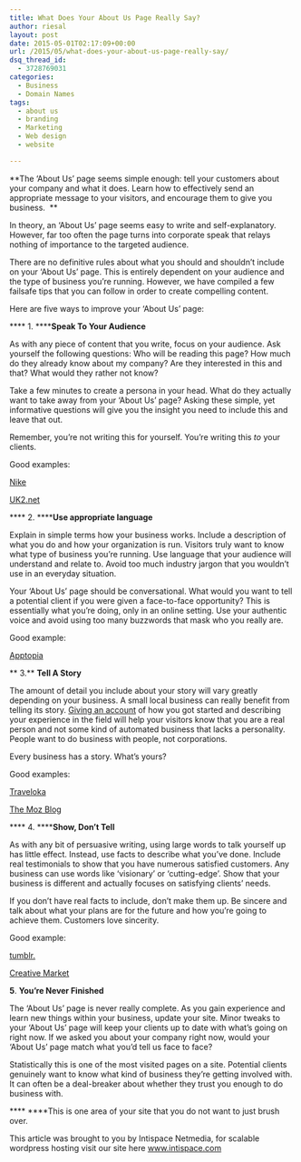 ```yaml
---
title: What Does Your About Us Page Really Say?
author: riesal
layout: post
date: 2015-05-01T02:17:09+00:00
url: /2015/05/what-does-your-about-us-page-really-say/
dsq_thread_id:
  - 3728769031
categories:
  - Business
  - Domain Names
tags:
  - about us
  - branding
  - Marketing
  - Web design
  - website

---
```

**The ‘About Us’ page seems simple enough: tell your customers about your company and what it does. Learn how to effectively send an appropriate message to your visitors, and encourage them to give you business.  **<span id="more-1427"></span>

In theory, an ‘About Us’ page seems easy to write and self-explanatory. However, far too often the page turns into corporate speak that relays nothing of importance to the targeted audience.

There are no definitive rules about what you should and shouldn’t include on your ‘About Us’ page. This is entirely dependent on your audience and the type of business you’re running. However, we have compiled a few failsafe tips that you can follow in order to create compelling content.

Here are five ways to improve your ‘About Us’ page:

**** 1. ******Speak To Your Audience**

As with any piece of content that you write, focus on your audience. Ask yourself the following questions: Who will be reading this page? How much do they already know about my company? Are they interested in this and that? What would they rather not know?

Take a few minutes to create a persona in your head. What do they actually want to take away from your ‘About Us’ page? Asking these simple, yet informative questions will give you the insight you need to include this and leave that out.

Remember, you’re not writing this for yourself. You’re writing this _to_ your clients.

Good examples:

[Nike][1]

[UK2.net][2]

**** 2. ******Use appropriate language**

Explain in simple terms how your business works. Include a description of what you do and how your organization is run. Visitors truly want to know what type of business you’re running. Use language that your audience will understand and relate to. Avoid too much industry jargon that you wouldn’t use in an everyday situation.

Your ‘About Us’ page should be conversational. What would you want to tell a potential client if you were given a face-to-face opportunity? This is essentially what you’re doing, only in an online setting. Use your authentic voice and avoid using too many buzzwords that mask who you really are.

Good example:

[Apptopia][3]

** 3.** **Tell A Story**

The amount of detail you include about your story will vary greatly depending on your business. A small local business can really benefit from telling its story. [Giving an account][4] of how you got started and describing your experience in the field will help your visitors know that you are a real person and not some kind of automated business that lacks a personality. People want to do business with people, not corporations.

Every business has a story. What’s yours?

Good examples:

[Traveloka][5]

[The Moz Blog][4]

**** 4. ******Show, Don’t Tell**

As with any bit of persuasive writing, using large words to talk yourself up has little effect. Instead, use facts to describe what you’ve done. Include real testimonials to show that you have numerous satisfied customers. Any business can use words like ‘visionary’ or ‘cutting-edge’. Show that your business is different and actually focuses on satisfying clients’ needs.

If you don’t have real facts to include, don’t make them up. Be sincere and talk about what your plans are for the future and how you’re going to achieve them. Customers love sincerity.

Good example:

[tumblr.][6]

[Creative Market][7]

**5**. **You’re Never Finished**

The ‘About Us’ page is never really complete. As you gain experience and learn new things within your business, update your site. Minor tweaks to your ‘About Us’ page will keep your clients up to date with what’s going on right now. If we asked you about your company right now, would your ‘About Us’ page match what you’d tell us face to face?

Statistically this is one of the most visited pages on a site. Potential clients genuinely want to know what kind of business they’re getting involved with. It can often be a deal-breaker about whether they trust you enough to do business with.

**** ****This is one area of your site that you do not want to just brush over.

This article was brought to you by Intispace Netmedia, for scalable wordpress hosting visit our site here <a href="https://intispace.com/" target="_blank">www.intispace.com</a>

 [1]: http://about.nike.com/
 [2]: https://www.uk2.net/about-us/
 [3]: http://www.apptopia.com/about
 [4]: http://moz.com/about
 [5]: http://www.traveloka.com/careers
 [6]: https://www.tumblr.com/about
 [7]: https://creativemarket.com/about?utm_source=CMblog&utm_medium=link&utm_campaign=CreativeAboutPages